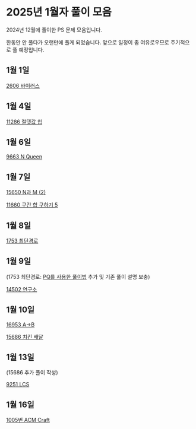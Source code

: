 # 2025년 1월자 풀이 모음

2024년 12월에 풀이한 PS 문제 모음입니다.

한동안 안 풀다가 오랜만에 풀게 되었습니다. 앞으로 일정이 좀 여유로우므로 주기적으로 풀 예정입니다.

## 1월 1일

[2606 바이러스](20250101/2606번-바이러스.md)

## 1월 4일

[11286 절댓값 힙](20250104/11286번-절댓값%20힙.md)

## 1월 6일

[9663 N Queen](20250106/9663번-N-Queen.md)

## 1월 7일

[15650 N과 M (2)](<20250107/15650번-N과%20M(2).md>)

[11660 구간 합 구하기 5](20250107/11660번-구간%20합%20구하기%205.md)

## 1월 8일

[1753 최단경로](20250108/1753번-최단경로.md)

## 1월 9일

(1753 최단경로: [PQ를 사용한 풀이법](20250109/1753_pq.cpp) 추가 및 기존 풀이 설명 보충)

[14502 연구소](20250109/14502번-연구소.md)

## 1월 10일

[16953 A→B](20250110/16953번-A→B.md)

[15686 치킨 배달](20250110/15686번-치킨%20배달.md)

## 1월 13일

(15686 추가 풀이 작성)

[9251 LCS](20250113/9251번-LCS.md)

## 1월 16일

[1005번 ACM Craft](20250116/1005번-ACM%20Craft.md)

